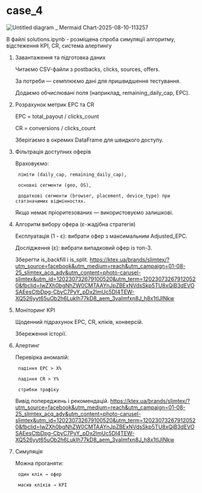 # case_4

![Untitled diagram _ Mermaid Chart-2025-08-10-113257](https://github.com/user-attachments/assets/a2026a6a-665d-4bf8-917d-cc7c97ae746a)

В файлі solutions.ipynb - розміщена спроба симуляції алгоритму, відстеження КРІ, CR, система алертингу
1. Завантаження та підготовка даних

    Читаємо CSV-файли з postbacks, clicks, sources, offers.

    За потреби — семплюємо дані для пришвидшення тестування.

    Додаємо обчислювані поля (наприклад, remaining_daily_cap, EPC).

2. Розрахунок метрик EPC та CR

    EPC = total_payout / clicks_count

    CR = conversions / clicks_count

    Зберігаємо в окремих DataFrame для швидкого доступу.


3. Фільтрація доступних оферів

    Враховуємо:

        ліміти (daily_cap, remaining_daily_cap),

        основні сегменти (geo, OS),

        додаткові сегменти (browser, placement, device_type) при статзначимих відмінностях.

    Якщо немає пріоритезованих — використовуємо залишкові.


4. Алгоритм вибору офера (ε-жадібна стратегія)

    Експлуатація (1 - ε): вибрати офер з максимальним Adjusted_EPC.

    Дослідження (ε): вибрати випадковий офер із топ-3.

    Зберегти is_backfill і is_split.
https://ktex.ua/brands/slimtex/?utm_source=facebook&utm_medium=reach&utm_campaign=01-08-25_slimtex_acq_adv&utm_content=photo-carusel-slimtex&utm_id=120230732679100520&utm_term=120230732679120520&fbclid=IwZXh0bgNhZW0CMTAAYnJpZBExNVdsSkp5TU8xQjB3dEVOSAEesCtbDpg-CbyC7PyY_pDx2lmUc5DI4TEW-XQ526yyt65uOb2h6LukIh77kD8_aem_3vaImfxn8J_h8x1tIJlNkw

5. Моніторинг KPI

    Щоденний підрахунок EPC, CR, кліків, конверсій.

    Збереження історії.


6. Алертинг

    Перевірка аномалій:

        падіння EPC > X%

        падіння CR > Y%

        стрибки трафіку

    Вивід попереджень і рекомендацій.
https://ktex.ua/brands/slimtex/?utm_source=facebook&utm_medium=reach&utm_campaign=01-08-25_slimtex_acq_adv&utm_content=photo-carusel-slimtex&utm_id=120230732679100520&utm_term=120230732679120520&fbclid=IwZXh0bgNhZW0CMTAAYnJpZBExNVdsSkp5TU8xQjB3dEVOSAEesCtbDpg-CbyC7PyY_pDx2lmUc5DI4TEW-XQ526yyt65uOb2h6LukIh77kD8_aem_3vaImfxn8J_h8x1tIJlNkw

7. Симуляція

    Можна проганяти:

        один клік → офер

        масив кліків → KPI


